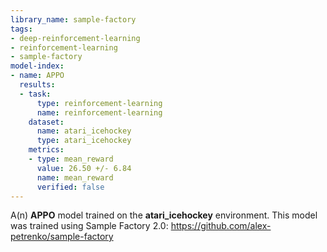 ```yaml
---
library_name: sample-factory
tags:
- deep-reinforcement-learning
- reinforcement-learning
- sample-factory
model-index:
- name: APPO
  results:
  - task:
      type: reinforcement-learning
      name: reinforcement-learning
    dataset:
      name: atari_icehockey
      type: atari_icehockey
    metrics:
    - type: mean_reward
      value: 26.50 +/- 6.84
      name: mean_reward
      verified: false
---
```


A(n) **APPO** model trained on the **atari_icehockey** environment.
This model was trained using Sample Factory 2.0: https://github.com/alex-petrenko/sample-factory
    
